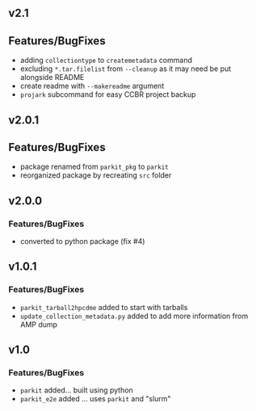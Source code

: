 ## v2.1

## Features/BugFixes

- adding `collectiontype` to `createmetadata` command
- excluding `*.tar.filelist` from `--cleanup` as it may need be put alongside README
- create readme with `--makereadme` argument
- `projark` subcommand for easy CCBR project backup

## v2.0.1

## Features/BugFixes

- package renamed from `parkit_pkg` to `parkit`
- reorganized package by recreating `src` folder

## v2.0.0

### Features/BugFixes

- converted to python package (fix #4)

## v1.0.1

### Features/BugFixes

- `parkit_tarball2hpcdme` added to start with tarballs
- `update_collection_metadata.py` added to add more information from AMP dump

## v1.0

### Features/BugFixes

- `parkit` added... built using python
- `parkit_e2e` added ... uses `parkit` and "slurm"
